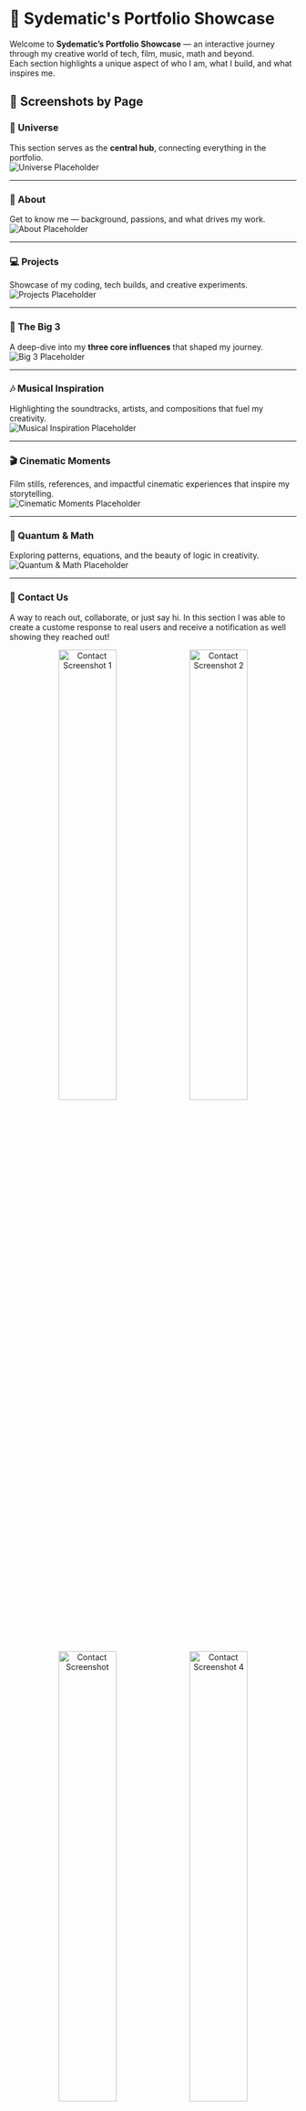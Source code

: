 # 🌌 Sydematic's Portfolio Showcase

Welcome to **Sydematic’s Portfolio Showcase** — an interactive journey through my creative world of tech, film, music, math and beyond.  
Each section highlights a unique aspect of who I am, what I build, and what inspires me.  


## 📸 Screenshots by Page

### 🌌 Universe
This section serves as the **central hub**, connecting everything in the portfolio.  
![Universe Placeholder](./Screenshots/Universe.png)

---

### 🧑 About
Get to know me — background, passions, and what drives my work.  
![About Placeholder](./Screenshots/About.png)

---

### 💻 Projects
Showcase of my coding, tech builds, and creative experiments.  
![Projects Placeholder](./Screenshots/Project.png)

---

### 🌟 The Big 3
A deep-dive into my **three core influences** that shaped my journey.  
![Big 3 Placeholder](./Screenshots/big3.png)

---

### 🎶 Musical Inspiration
Highlighting the soundtracks, artists, and compositions that fuel my creativity.  
![Musical Inspiration Placeholder](./Screenshots/musicalinspiration.png)

---

### 🎬 Cinematic Moments
Film stills, references, and impactful cinematic experiences that inspire my storytelling.  
![Cinematic Moments Placeholder](./Screenshots/cinematicmoments.png)

---

### 🧮 Quantum & Math
Exploring patterns, equations, and the beauty of logic in creativity.  
![Quantum & Math Placeholder](./Screenshots/quantummath.png)

---

### 📩 Contact Us
A way to reach out, collaborate, or just say hi. In this section I was able to create a custome response to real users and receive a notification as well showing they reached out!  
<p align="center">
  <img src="./Screenshots/Contactme1.png" alt="Contact Screenshot 1" width="45%"/>
  <img src="./Screenshots/Contactme2.png" alt="Contact Screenshot 2" width="45%"/>
   <img src="./Screenshots/Contactme3.png" alt="Contact Screenshot " width="45%"/>
    <img src="./Screenshots/Contactme4.png" alt="Contact Screenshot 4" width="45%"/>
</p>

---

### 📱 Mobile Layout
There is also a nice clean mobile feature to view the project as well!

![Contact Placeholder](./README%20Screenshots/contact_placeholder.png)

---

## 🚀 Tech Stack

- HTML5  
- CSS3  
- JavaScript (Vanilla)  
- Git & GitHub  

---

## 🔧 How to Run Locally

```bash
git clone https://github.com/sp184218/Sydni_P_JS_API_Final_Project.git
cd Sydematic-Developer
# Open index.html in your browser

## 🚀 Tech Stack
- Vite
- JavaScript
- React
- Animation
- Tailwind CSS
- UI/UX
- With the help of Lovable providing a nice template to work on. Due to time constraints, Lovable managed to help with getting the UI files done in a timely manner, while it was in tsx, I managed to translate it to jsx with some cool ai tools while being able to focus on javascript and styling much easier and less hassle. 


💡 Notes

Best viewed on desktop, but can be viewed very well on mobile too!!
 [🌌 Visit Sydematic Universe](https://sydematicuniverse.netlify.app/#hero)



🧑‍💻 Author
Sydni Poteat. aka Sydematic